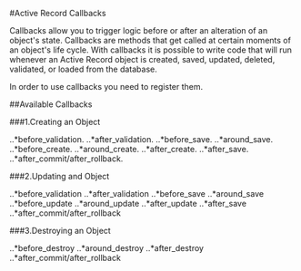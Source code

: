 #Active Record Callbacks

Callbacks allow you to trigger logic before or after an alteration of an object's state.
Callbacks are methods that get called at certain moments of an object's life cycle. With callbacks it is possible to write code that will run whenever an Active Record object is created, saved, updated, deleted, validated, or loaded from the database.

In order to use callbacks you need to register them.





##Available Callbacks


###1.Creating an Object

..*before_validation.
..*after_validation.
..*before_save.
..*around_save.
..*before_create.
..*around_create.
..*after_create.
..*after_save.
..*after_commit/after_rollback.

###2.Updating and Object

..*before_validation
..*after_validation
..*before_save
..*around_save
..*before_update
..*around_update
..*after_update
..*after_save
..*after_commit/after_rollback

###3.Destroying an Object

..*before_destroy
..*around_destroy
..*after_destroy
..*after_commit/after_rollback


